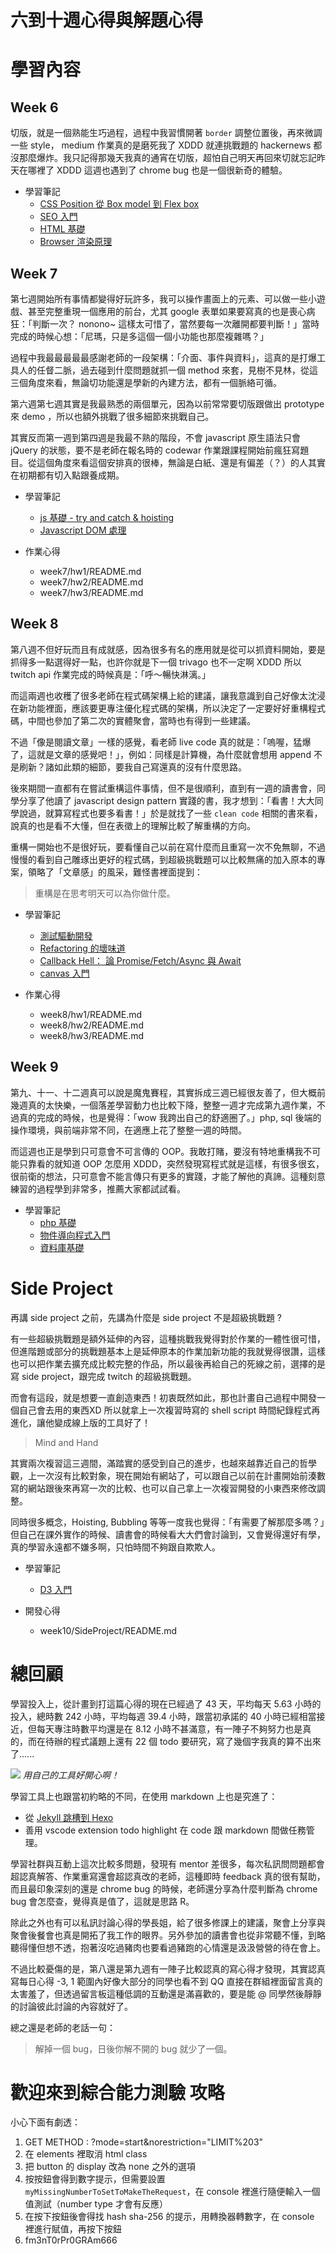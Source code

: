 # 六到十週心得與解題心得

# 學習內容
## Week 6
切版，就是一個熟能生巧過程，過程中我習慣開著 `border` 調整位置後，再來微調一些 style， medium 作業真的是磨死我了 XDDD 就連挑戰題的 hackernews 都沒那麼爆炸。我只記得那幾天我真的通宵在切版，超怕自己明天再回來切就忘記昨天在哪裡了 XDDD 這週也遇到了 chrome bug 也是一個很新奇的體驗。

- 學習筆記
  - [CSS Position 從 Box model 到 Flex box](https://ishin4554.github.io/2019/05/01/develope/css_position/)
  - [SEO 入門](https://ishin4554.github.io/2019/05/01/develope/intro-seo/)
  - [HTML 基礎](https://ishin4554.github.io/2019/05/20/develope/html_basic/)
  - [Browser 渲染原理](https://ishin4554.github.io/2019/05/28/develope/intro-browser/)

## Week 7 

第七週開始所有事情都變得好玩許多，我可以操作畫面上的元素、可以做一些小遊戲、甚至完整重現一個應用的前台，尤其 google 表單如果要寫真的也是喪心病狂：「判斷一次？ nonono~ 這樣太可惜了，當然要每一次離開都要判斷！」當時完成的時候心想：「尼瑪，只是多這個一個小功能也那麼複雜嗎？」

過程中我最最最最最感謝老師的一段架構：「介面、事件與資料」，這真的是打爆工具人的任督二脈，過去碰到什麼問題就抓一個 method 來套，見樹不見林，從這三個角度來看，無論切功能還是學新的內建方法，都有一個脈絡可循。

第六週第七週其實是我最熟悉的兩個單元，因為以前常常要切版跟做出 prototype 來 demo ，所以也額外挑戰了很多細節來挑戰自己。

其實反而第一週到第四週是我最不熟的階段，不會 javascript 原生語法只會 jQuery 的狀態，要不是老師在報名時的 codewar 作業跟課程開始前瘋狂寫題目。從這個角度來看這個安排真的很棒，無論是白紙、還是有偏差（？）的人其實在初期都有切入點跟養成期。

- 學習筆記
  - [js 基礎 - try and catch & hoisting](https://ishin4554.github.io/2019/05/06/develope/js_basics/#try-amp-catch)
  - [Javascript DOM 處理](https://ishin4554.github.io/2019/05/03/develope/js_DOM/)

- 作業心得
  - week7/hw1/README.md
  - week7/hw2/README.md
  - week7/hw3/README.md

## Week 8

第八週不但好玩而且有成就感，因為很多有名的應用就是從可以抓資料開始，要是抓得多一點選得好一點，也許你就是下一個 trivago 也不一定啊 XDDD 所以 twitch api 作業完成的時候真是：「呼～暢快淋漓。」

而這兩週也收穫了很多老師在程式碼架構上給的建議，讓我意識到自己好像太沈浸在新功能裡面，應該要更專注優化程式碼的架構，所以決定了一定要好好重構程式碼，中間也參加了第二次的實體聚會，當時也有得到一些建議。

不過「像是閱讀文章」一樣的感覺，看老師 live code 真的就是：「嗚喔，猛爆了，這就是文章的感覺吧！」，例如：同樣是計算機，為什麼就會想用 append 不是刷新？諸如此類的細節，要我自己寫還真的沒有什麼思路。

後來期間一直都有在嘗試重構這件事情，但不是很順利，直到有一週的讀書會，同學分享了他讀了 javascript design pattern 實踐的書，我才想到：「看書！大大同學說過，就算寫程式也要多看書！」於是就找了一些 `clean code` 相關的書來看，說真的也是看不大懂，但在表徵上的理解比較了解重構的方向。

重構一開始也不是很好玩，要看懂自己以前在寫什麼而且重寫一次不免無聊，不過慢慢的看到自己雕琢出更好的程式碼，到超級挑戰題可以比較無痛的加入原本的專案，領略了「文章感」的風采，難怪書裡面提到：

> 重構是在思考明天可以為你做什麼。

- 學習筆記
  - [測試驅動開發](https://ishin4554.github.io/2019/05/28/develope/intro-test/)
  - [Refactoring 的壞味道](https://ishin4554.github.io/2019/05/22/develope/intro-refactoring/)
  - [Callback Hell： 論 Promise/Fetch/Async 與 Await](https://ishin4554.github.io/2019/05/28/develope/js_promise/)
  - [canvas 入門](https://ishin4554.github.io/2019/05/28/develope/js_canvas_basic/)

- 作業心得
  - week8/hw1/README.md
  - week8/hw2/README.md
  - week8/hw3/README.md

## Week 9

第九、十一、十二週真可以說是魔鬼賽程，其實拆成三週已經很友善了，但大概前幾週真的太快樂，一個落差學習動力也比較下降，整整一週才完成第九週作業，不過真的完成的時候，也是覺得：「wow 我跨出自己的舒適圈了。」php, sql 後端的操作環境，與前端非常不同，在適應上花了整整一週的時間。

而這週也正是學到只可意會不可言傳的 OOP。我敢打賭，要沒有特地重構我不可能只靠看的就知道 OOP 怎麼用 XDDD，突然發現寫程式就是這樣，有很多很玄，很前衛的想法，只可意會不能言傳只有更多的實踐，才能了解他的真諦。這種刻意練習的過程學到非常多，推薦大家都試試看。

- 學習筆記
  - [php 基礎](https://ishin4554.github.io/2019/05/14/develope/php_basic/)
  - [物件導向程式入門](https://ishin4554.github.io/2019/05/15/develope/intro-OOP/)
  - [資料庫基礎](https://ishin4554.github.io/2019/05/15/develope/intro-database/)

# Side Project 

再講 side project 之前，先講為什麼是 side project 不是超級挑戰題 ? 

有一些超級挑戰題是額外延伸的內容，這種挑戰我覺得對於作業的一體性很可惜，但進階題或部分的挑戰題基本上是延伸原本的作業加新功能的我就覺得很讚，這樣也可以把作業去擴充成比較完整的作品，所以最後再給自己的死線之前，選擇的是寫 side project，跟完成 twitch 的超級挑戰題。

而會有這段，就是想要一直創造東西！初衷既然如此，那也計畫自己過程中開發一個自己會去用的東西XD 所以就拿上一次複習時寫的 shell script 時間紀錄程式再進化，讓他變成線上版的工具好了！

> Mind and Hand 

其實兩次複習這三週間，滿踏實的感受到自己的進步，也越來越靠近自己的哲學觀，上一次沒有比較對象，現在開始有網站了，可以跟自己以前在計畫開始前湊數寫的網站跟後來再寫一次的比較、也可以自己拿上一次複習開發的小東西來修改調整。

同時很多概念，Hoisting, Bubbling 等等一度我也覺得：「有需要了解那麼多嗎？」但自己在課外實作的時候、讀書會的時候看大大們會討論到，又會覺得還好有學，真的學習永遠都不嫌多啊，只怕時間不夠跟自欺欺人。

- 學習筆記
  - [D3 入門](https://ishin4554.github.io/2019/04/03/develope/js_d3_basic/)

- 開發心得
  - week10/SideProject/README.md

# 總回顧

學習投入上，從計畫到打這篇心得的現在已經過了 43 天，平均每天 5.63 小時的投入，總時數 242 小時，平均每週 39.4 小時，跟當初承諾的 40 小時已經相當接近，但每天專注時數平均還是在 8.12 小時不甚滿意，有一陣子不夠努力也是真的，而在待辦的程式議題上還有 22 個 todo 要研究，寫了幾個字我真的算不出來了......

![](img/2019-05-29-21-40-59.png)
*用自己的工具好開心啊！*

學習工具上也跟當初約略的不同，在使用 markdown 上也是究進了：
- 從 [Jekyll 跳槽到 Hexo](https://ishin4554.github.io/) 
- 善用 vscode extension todo highlight 在 code 跟 markdown 間做任務管理。

學習社群與互動上這次比較多問題，發現有 mentor 差很多，每次私訊問問題都會超認真解答、作業重寫還會超認真改的老師，這種即時 feedback 真的很有幫助，而且最印象深刻的還是 chrome bug 的時候，老師還分享為什麼判斷為 chrome bug 會怎麼查，覺得真是值了，這就是思路 R。

除此之外也有可以私訊討論心得的學長姐，給了很多修課上的建議，聚會上分享與聚會後餐會也真是開拓了我工作的眼界。另外參加的讀書會也從非常聽不懂，到略聽得懂但想不透，抱著沒吃過豬肉也要看過豬跑的心情還是汲汲營營的待在會上。

不過比較憂傷的是，第八還是第九週有一陣子比較認真的寫心得才發現，其實認真寫每日心得 -3, 1 範圍內好像大部分的同學也看不到 QQ 直接在群組裡面留言真的太害羞了，但透過留言板這種低調的互動還是滿喜歡的，要是能 @ 同學然後靜靜的討論彼此討論的內容就好了。

總之還是老師的老話一句：

> 解掉一個 bug，日後你解不開的 bug 就少了一個。

# 歡迎來到綜合能力測驗 攻略

小心下面有劇透：

1. GET METHOD : ?mode=start&norestriction="LIMIT%203"
2. 在 elements 裡取消 html class
3. 把 button 的 display 改為 none 之外的選項
4. 按按鈕會得到數字提示，但需要設置 `myMissingNumberToSetToMakeTheRequest`，在 console 裡進行隨便輸入一個值測試（number type 才會有反應）
5. 在按下按鈕後會得找 hash sha-256 的提示，用轉換器轉數字，在 console 裡進行賦值，再按下按鈕
6. fm3nT0rPr0GRAm666 